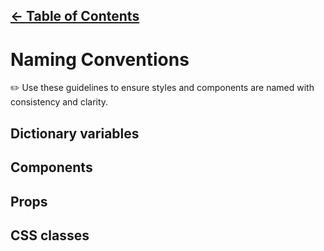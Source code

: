 [&larr; Table of Contents](../CONTRIBUTING.md)
-----

# Naming Conventions
✏️ Use these guidelines to ensure styles and components are named with consistency and
clarity.

## Dictionary variables


## Components


## Props


## CSS classes

